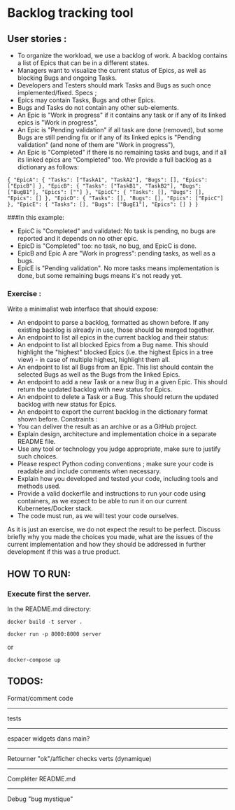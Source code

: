# Backlog tracking tool

## User stories :
- To organize the workload, we use a backlog of work. A backlog contains a list of Epics that can be
in a different states.
- Managers want to visualize the current status of Epics, as well as blocking Bugs and ongoing
Tasks.
- Developers and Testers should mark Tasks and Bugs as such once implemented/fixed.
Specs ;
- Epics may contain Tasks, Bugs and other Epics.
- Bugs and Tasks do not contain any other sub-elements.
- An Epic is "Work in progress" if it contains any task or if any of its linked epics is "Work in
progress",
- An Epic is "Pending validation" if all task are done (removed), but some Bugs are still pending fix
or if any of its linked epics is "Pending validation" (and none of them are "Work in progress"),
- An Epic is "Completed" if there is no remaining tasks and bugs, and if all its linked epics are
"Completed" too.
We provide a full backlog as a dictionary as follows:

`
{
"EpicA":
{
"Tasks": ["TaskA1", "TaskA2"],
"Bugs": [],
"Epics": ["EpicB"]
},
"EpicB":
{
"Tasks": ["TaskB1", "TaskB2"],
"Bugs": ["BugB1"],
"Epics": [""]
},
"EpicC":
{
"Tasks": [],
"Bugs": [],
"Epics": []
},
"EpicD":
{
"Tasks": [],
"Bugs": [],
"Epics": ["EpicC"]
},
"EpicE":
{
"Tasks": [],
"Bugs": ["BugE1"],
"Epics": []
}
}
`

###In this example:
- EpicC is "Completed" and validated: No task is pending, no bugs are reported and it depends on no
other epic.
- EpicD is "Completed" too: no task, no bug, and EpicC is done.
- EpicB and Epic A are "Work in progress": pending tasks, as well as a bugs.
- EpicE is "Pending validation". No more tasks means implementation is done, but some remaining
bugs means it's not ready yet.

### Exercise :
Write a minimalist web interface that should expose:
- An endpoint to parse a backlog, formatted as shown before. If any existing backlog is already in
use, those should be merged together.
- An endpoint to list all epics in the current backlog and their status:
- An endpoint to list all blocked Epics from a Bug name. This should highlight the "highest"
blocked Epics (i.e. the highest Epics in a tree view) - in case of multiple highest, highlight them all.
- An endpoint to list all Bugs from an Epic. This list should contain the selected Bugs as well as the
Bugs from the linked Epics.
- An endpoint to add a new Task or a new Bug in a given Epic. This should return the updated
backlog with new status for Epics.
- An endpoint to delete a Task or a Bug. This should return the updated backlog with new status for
Epics.
- An endpoint to export the current backlog in the dictionary format shown before.
Constraints :
- You can deliver the result as an archive or as a GitHub project.
- Explain design, architecture and implementation choice in a separate README file.
- Use any tool or technology you judge appropriate, make sure to justify such choices.
- Please respect Python coding conventions ; make sure your code is readable and include
comments when necessary.
- Explain how you developed and tested your code, including tools and methods used.
- Provide a valid dockerfile and instructions to run your code using containers, as we expect to be
able to run it on our current Kubernetes/Docker stack.
- The code must run, as we will test your code ourselves.

As it is just an exercise, we do not expect the result to be perfect. Discuss briefly why you made the
choices you made, what are the issues of the current implementation and how they should be
addressed in further development if this was a true product.


## HOW TO RUN: 

### Execute first the server.

In the README.md directory: 

`
docker build -t server .
`

`
docker run -p 8000:8000 server
`

or

`
docker-compose up
`

## TODOS: 
Format/comment code 

--------

tests

--------

espacer widgets dans main?


--------

Retourner "ok"/afficher checks verts (dynamique) 

--------

Compléter README.md

--------


Debug "bug mystique" 